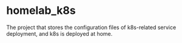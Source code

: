 # homelab_k8s
The project that stores the configuration files of k8s-related service deployment, and k8s is deployed at home.
